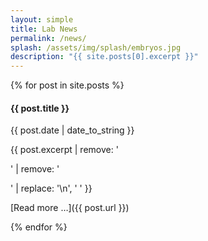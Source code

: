 ```yaml
---
layout: simple
title: Lab News
permalink: /news/
splash: /assets/img/splash/embryos.jpg
description: "{{ site.posts[0].excerpt }}"
---
```


{% for post in site.posts %}
<div markdown="1">

#### {{ post.title }}

{{ post.date | date_to_string }}

{{ post.excerpt | remove: '<p>' | remove: '</p>' | replace: '\n', ' ' }}

[Read more &hellip;]({{ post.url }})

</div>
{% endfor %}
